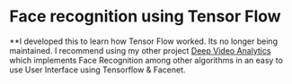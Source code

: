 Face recognition using Tensor Flow
======================
**I developed this to learn how Tensor Flow worked. Its no longer being maintained.
I recommend using my other project [Deep Video Analytics](https://github.com/AKSHAYUBHAT/DeepVideoAnalytics) which implements Face Recognition among other algorithms in an easy to use User Interface using Tensorflow & Facenet.
